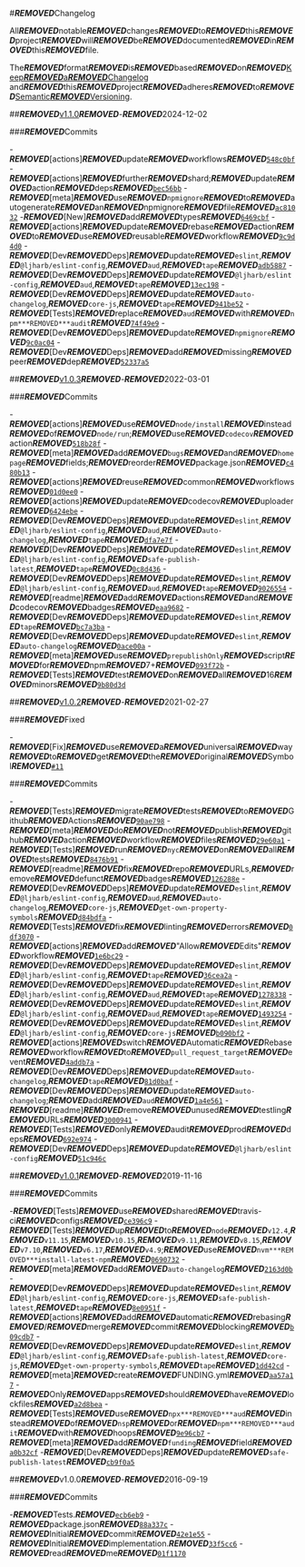 #***REMOVED***Changelog

All***REMOVED***notable***REMOVED***changes***REMOVED***to***REMOVED***this***REMOVED***project***REMOVED***will***REMOVED***be***REMOVED***documented***REMOVED***in***REMOVED***this***REMOVED***file.

The***REMOVED***format***REMOVED***is***REMOVED***based***REMOVED***on***REMOVED***[Keep***REMOVED***a***REMOVED***Changelog](https://keepachangelog.com/en/1.0.0/)
and***REMOVED***this***REMOVED***project***REMOVED***adheres***REMOVED***to***REMOVED***[Semantic***REMOVED***Versioning](https://semver.org/spec/v2.0.0.html).

##***REMOVED***[v1.1.0](https://github.com/inspect-js/has-symbols/compare/v1.0.3...v1.1.0)***REMOVED***-***REMOVED***2024-12-02

###***REMOVED***Commits

-***REMOVED***[actions]***REMOVED***update***REMOVED***workflows***REMOVED***[`548c0bf`](https://github.com/inspect-js/has-symbols/commit/548c0bf8c9b1235458df7a1c0490b0064647a282)
-***REMOVED***[actions]***REMOVED***further***REMOVED***shard;***REMOVED***update***REMOVED***action***REMOVED***deps***REMOVED***[`bec56bb`](https://github.com/inspect-js/has-symbols/commit/bec56bb0fb44b43a786686b944875a3175cf3ff3)
-***REMOVED***[meta]***REMOVED***use***REMOVED***`npmignore`***REMOVED***to***REMOVED***autogenerate***REMOVED***an***REMOVED***npmignore***REMOVED***file***REMOVED***[`ac81032`](https://github.com/inspect-js/has-symbols/commit/ac81032809157e0a079e5264e9ce9b6f1275777e)
-***REMOVED***[New]***REMOVED***add***REMOVED***types***REMOVED***[`6469cbf`](https://github.com/inspect-js/has-symbols/commit/6469cbff1866cfe367b2b3d181d9296ec14b2a3d)
-***REMOVED***[actions]***REMOVED***update***REMOVED***rebase***REMOVED***action***REMOVED***to***REMOVED***use***REMOVED***reusable***REMOVED***workflow***REMOVED***[`9c9d4d0`](https://github.com/inspect-js/has-symbols/commit/9c9d4d0d8938e4b267acdf8e421f4e92d1716d72)
-***REMOVED***[Dev***REMOVED***Deps]***REMOVED***update***REMOVED***`eslint`,***REMOVED***`@ljharb/eslint-config`,***REMOVED***`aud`,***REMOVED***`tape`***REMOVED***[`adb5887`](https://github.com/inspect-js/has-symbols/commit/adb5887ca9444849b08beb5caaa9e1d42320cdfb)
-***REMOVED***[Dev***REMOVED***Deps]***REMOVED***update***REMOVED***`@ljharb/eslint-config`,***REMOVED***`aud`,***REMOVED***`tape`***REMOVED***[`13ec198`](https://github.com/inspect-js/has-symbols/commit/13ec198ec80f1993a87710af1606a1970b22c7cb)
-***REMOVED***[Dev***REMOVED***Deps]***REMOVED***update***REMOVED***`auto-changelog`,***REMOVED***`core-js`,***REMOVED***`tape`***REMOVED***[`941be52`](https://github.com/inspect-js/has-symbols/commit/941be5248387cab1da72509b22acf3fdb223f057)
-***REMOVED***[Tests]***REMOVED***replace***REMOVED***`aud`***REMOVED***with***REMOVED***`npm***REMOVED***audit`***REMOVED***[`74f49e9`](https://github.com/inspect-js/has-symbols/commit/74f49e9a9d17a443020784234a1c53ce765b3559)
-***REMOVED***[Dev***REMOVED***Deps]***REMOVED***update***REMOVED***`npmignore`***REMOVED***[`9c0ac04`](https://github.com/inspect-js/has-symbols/commit/9c0ac0452a834f4c2a4b54044f2d6a89f17e9a70)
-***REMOVED***[Dev***REMOVED***Deps]***REMOVED***add***REMOVED***missing***REMOVED***peer***REMOVED***dep***REMOVED***[`52337a5`](https://github.com/inspect-js/has-symbols/commit/52337a5621cced61f846f2afdab7707a8132cc12)

##***REMOVED***[v1.0.3](https://github.com/inspect-js/has-symbols/compare/v1.0.2...v1.0.3)***REMOVED***-***REMOVED***2022-03-01

###***REMOVED***Commits

-***REMOVED***[actions]***REMOVED***use***REMOVED***`node/install`***REMOVED***instead***REMOVED***of***REMOVED***`node/run`;***REMOVED***use***REMOVED***`codecov`***REMOVED***action***REMOVED***[`518b28f`](https://github.com/inspect-js/has-symbols/commit/518b28f6c5a516cbccae30794e40aa9f738b1693)
-***REMOVED***[meta]***REMOVED***add***REMOVED***`bugs`***REMOVED***and***REMOVED***`homepage`***REMOVED***fields;***REMOVED***reorder***REMOVED***package.json***REMOVED***[`c480b13`](https://github.com/inspect-js/has-symbols/commit/c480b13fd6802b557e1cef9749872cb5fdeef744)
-***REMOVED***[actions]***REMOVED***reuse***REMOVED***common***REMOVED***workflows***REMOVED***[`01d0ee0`](https://github.com/inspect-js/has-symbols/commit/01d0ee0a8d97c0947f5edb73eb722027a77b2b07)
-***REMOVED***[actions]***REMOVED***update***REMOVED***codecov***REMOVED***uploader***REMOVED***[`6424ebe`](https://github.com/inspect-js/has-symbols/commit/6424ebe86b2c9c7c3d2e9bd4413a4e4f168cb275)
-***REMOVED***[Dev***REMOVED***Deps]***REMOVED***update***REMOVED***`eslint`,***REMOVED***`@ljharb/eslint-config`,***REMOVED***`aud`,***REMOVED***`auto-changelog`,***REMOVED***`tape`***REMOVED***[`dfa7e7f`](https://github.com/inspect-js/has-symbols/commit/dfa7e7ff38b594645d8c8222aab895157fa7e282)
-***REMOVED***[Dev***REMOVED***Deps]***REMOVED***update***REMOVED***`eslint`,***REMOVED***`@ljharb/eslint-config`,***REMOVED***`safe-publish-latest`,***REMOVED***`tape`***REMOVED***[`0c8d436`](https://github.com/inspect-js/has-symbols/commit/0c8d43685c45189cea9018191d4fd7eca91c9d02)
-***REMOVED***[Dev***REMOVED***Deps]***REMOVED***update***REMOVED***`eslint`,***REMOVED***`@ljharb/eslint-config`,***REMOVED***`aud`,***REMOVED***`tape`***REMOVED***[`9026554`](https://github.com/inspect-js/has-symbols/commit/902655442a1bf88e72b42345494ef0c60f5d36ab)
-***REMOVED***[readme]***REMOVED***add***REMOVED***actions***REMOVED***and***REMOVED***codecov***REMOVED***badges***REMOVED***[`eaa9682`](https://github.com/inspect-js/has-symbols/commit/eaa9682f990f481d3acf7a1c7600bec36f7b3adc)
-***REMOVED***[Dev***REMOVED***Deps]***REMOVED***update***REMOVED***`eslint`,***REMOVED***`tape`***REMOVED***[`bc7a3ba`](https://github.com/inspect-js/has-symbols/commit/bc7a3ba46f27b7743f8a2579732d59d1b9ac791e)
-***REMOVED***[Dev***REMOVED***Deps]***REMOVED***update***REMOVED***`eslint`,***REMOVED***`auto-changelog`***REMOVED***[`0ace00a`](https://github.com/inspect-js/has-symbols/commit/0ace00af08a88cdd1e6ce0d60357d941c60c2d9f)
-***REMOVED***[meta]***REMOVED***use***REMOVED***`prepublishOnly`***REMOVED***script***REMOVED***for***REMOVED***npm***REMOVED***7+***REMOVED***[`093f72b`](https://github.com/inspect-js/has-symbols/commit/093f72bc2b0ed00c781f444922a5034257bf561d)
-***REMOVED***[Tests]***REMOVED***test***REMOVED***on***REMOVED***all***REMOVED***16***REMOVED***minors***REMOVED***[`9b80d3d`](https://github.com/inspect-js/has-symbols/commit/9b80d3d9102529f04c20ec5b1fcc6e38426c6b03)

##***REMOVED***[v1.0.2](https://github.com/inspect-js/has-symbols/compare/v1.0.1...v1.0.2)***REMOVED***-***REMOVED***2021-02-27

###***REMOVED***Fixed

-***REMOVED***[Fix]***REMOVED***use***REMOVED***a***REMOVED***universal***REMOVED***way***REMOVED***to***REMOVED***get***REMOVED***the***REMOVED***original***REMOVED***Symbol***REMOVED***[`#11`](https://github.com/inspect-js/has-symbols/issues/11)

###***REMOVED***Commits

-***REMOVED***[Tests]***REMOVED***migrate***REMOVED***tests***REMOVED***to***REMOVED***Github***REMOVED***Actions***REMOVED***[`90ae798`](https://github.com/inspect-js/has-symbols/commit/90ae79820bdfe7bc703d67f5f3c5e205f98556d3)
-***REMOVED***[meta]***REMOVED***do***REMOVED***not***REMOVED***publish***REMOVED***github***REMOVED***action***REMOVED***workflow***REMOVED***files***REMOVED***[`29e60a1`](https://github.com/inspect-js/has-symbols/commit/29e60a1b7c25c7f1acf7acff4a9320d0d10c49b4)
-***REMOVED***[Tests]***REMOVED***run***REMOVED***`nyc`***REMOVED***on***REMOVED***all***REMOVED***tests***REMOVED***[`8476b91`](https://github.com/inspect-js/has-symbols/commit/8476b915650d360915abe2522505abf4b0e8f0ae)
-***REMOVED***[readme]***REMOVED***fix***REMOVED***repo***REMOVED***URLs,***REMOVED***remove***REMOVED***defunct***REMOVED***badges***REMOVED***[`126288e`](https://github.com/inspect-js/has-symbols/commit/126288ecc1797c0a40247a6b78bcb2e0bc5d7036)
-***REMOVED***[Dev***REMOVED***Deps]***REMOVED***update***REMOVED***`eslint`,***REMOVED***`@ljharb/eslint-config`,***REMOVED***`aud`,***REMOVED***`auto-changelog`,***REMOVED***`core-js`,***REMOVED***`get-own-property-symbols`***REMOVED***[`d84bdfa`](https://github.com/inspect-js/has-symbols/commit/d84bdfa48ac5188abbb4904b42614cd6c030940a)
-***REMOVED***[Tests]***REMOVED***fix***REMOVED***linting***REMOVED***errors***REMOVED***[`0df3070`](https://github.com/inspect-js/has-symbols/commit/0df3070b981b6c9f2ee530c09189a7f5c6def839)
-***REMOVED***[actions]***REMOVED***add***REMOVED***"Allow***REMOVED***Edits"***REMOVED***workflow***REMOVED***[`1e6bc29`](https://github.com/inspect-js/has-symbols/commit/1e6bc29b188f32b9648657b07eda08504be5aa9c)
-***REMOVED***[Dev***REMOVED***Deps]***REMOVED***update***REMOVED***`eslint`,***REMOVED***`@ljharb/eslint-config`,***REMOVED***`tape`***REMOVED***[`36cea2a`](https://github.com/inspect-js/has-symbols/commit/36cea2addd4e6ec435f35a2656b4e9ef82498e9b)
-***REMOVED***[Dev***REMOVED***Deps]***REMOVED***update***REMOVED***`eslint`,***REMOVED***`@ljharb/eslint-config`,***REMOVED***`aud`,***REMOVED***`tape`***REMOVED***[`1278338`](https://github.com/inspect-js/has-symbols/commit/127833801865fbc2cc8979beb9ca869c7bfe8222)
-***REMOVED***[Dev***REMOVED***Deps]***REMOVED***update***REMOVED***`eslint`,***REMOVED***`@ljharb/eslint-config`,***REMOVED***`aud`,***REMOVED***`tape`***REMOVED***[`1493254`](https://github.com/inspect-js/has-symbols/commit/1493254eda13db5fb8fc5e4a3e8324b3d196029d)
-***REMOVED***[Dev***REMOVED***Deps]***REMOVED***update***REMOVED***`eslint`,***REMOVED***`@ljharb/eslint-config`,***REMOVED***`core-js`***REMOVED***[`b090bf2`](https://github.com/inspect-js/has-symbols/commit/b090bf214d3679a30edc1e2d729d466ab5183e1d)
-***REMOVED***[actions]***REMOVED***switch***REMOVED***Automatic***REMOVED***Rebase***REMOVED***workflow***REMOVED***to***REMOVED***`pull_request_target`***REMOVED***event***REMOVED***[`4addb7a`](https://github.com/inspect-js/has-symbols/commit/4addb7ab4dc73f927ae99928d68817554fc21dc0)
-***REMOVED***[Dev***REMOVED***Deps]***REMOVED***update***REMOVED***`auto-changelog`,***REMOVED***`tape`***REMOVED***[`81d0baf`](https://github.com/inspect-js/has-symbols/commit/81d0baf3816096a89a8558e8043895f7a7d10d8b)
-***REMOVED***[Dev***REMOVED***Deps]***REMOVED***update***REMOVED***`auto-changelog`;***REMOVED***add***REMOVED***`aud`***REMOVED***[`1a4e561`](https://github.com/inspect-js/has-symbols/commit/1a4e5612c25d91c3a03d509721d02630bc4fe3da)
-***REMOVED***[readme]***REMOVED***remove***REMOVED***unused***REMOVED***testling***REMOVED***URLs***REMOVED***[`3000941`](https://github.com/inspect-js/has-symbols/commit/3000941f958046e923ed8152edb1ef4a599e6fcc)
-***REMOVED***[Tests]***REMOVED***only***REMOVED***audit***REMOVED***prod***REMOVED***deps***REMOVED***[`692e974`](https://github.com/inspect-js/has-symbols/commit/692e9743c912410e9440207631a643a34b4741a1)
-***REMOVED***[Dev***REMOVED***Deps]***REMOVED***update***REMOVED***`@ljharb/eslint-config`***REMOVED***[`51c946c`](https://github.com/inspect-js/has-symbols/commit/51c946c7f6baa793ec5390bb5a45cdce16b4ba76)

##***REMOVED***[v1.0.1](https://github.com/inspect-js/has-symbols/compare/v1.0.0...v1.0.1)***REMOVED***-***REMOVED***2019-11-16

###***REMOVED***Commits

-***REMOVED***[Tests]***REMOVED***use***REMOVED***shared***REMOVED***travis-ci***REMOVED***configs***REMOVED***[`ce396c9`](https://github.com/inspect-js/has-symbols/commit/ce396c9419ff11c43d0da5d05cdbb79f7fb42229)
-***REMOVED***[Tests]***REMOVED***up***REMOVED***to***REMOVED***`node`***REMOVED***`v12.4`,***REMOVED***`v11.15`,***REMOVED***`v10.15`,***REMOVED***`v9.11`,***REMOVED***`v8.15`,***REMOVED***`v7.10`,***REMOVED***`v6.17`,***REMOVED***`v4.9`;***REMOVED***use***REMOVED***`nvm***REMOVED***install-latest-npm`***REMOVED***[`0690732`](https://github.com/inspect-js/has-symbols/commit/0690732801f47ab429f39ba1962f522d5c462d6b)
-***REMOVED***[meta]***REMOVED***add***REMOVED***`auto-changelog`***REMOVED***[`2163d0b`](https://github.com/inspect-js/has-symbols/commit/2163d0b7f36343076b8f947cd1667dd1750f26fc)
-***REMOVED***[Dev***REMOVED***Deps]***REMOVED***update***REMOVED***`eslint`,***REMOVED***`@ljharb/eslint-config`,***REMOVED***`core-js`,***REMOVED***`safe-publish-latest`,***REMOVED***`tape`***REMOVED***[`8e0951f`](https://github.com/inspect-js/has-symbols/commit/8e0951f1a7a2e52068222b7bb73511761e6e4d9c)
-***REMOVED***[actions]***REMOVED***add***REMOVED***automatic***REMOVED***rebasing***REMOVED***/***REMOVED***merge***REMOVED***commit***REMOVED***blocking***REMOVED***[`b09cdb7`](https://github.com/inspect-js/has-symbols/commit/b09cdb7cd7ee39e7a769878f56e2d6066f5ccd1d)
-***REMOVED***[Dev***REMOVED***Deps]***REMOVED***update***REMOVED***`eslint`,***REMOVED***`@ljharb/eslint-config`,***REMOVED***`safe-publish-latest`,***REMOVED***`core-js`,***REMOVED***`get-own-property-symbols`,***REMOVED***`tape`***REMOVED***[`1dd42cd`](https://github.com/inspect-js/has-symbols/commit/1dd42cd86183ed0c50f99b1062345c458babca91)
-***REMOVED***[meta]***REMOVED***create***REMOVED***FUNDING.yml***REMOVED***[`aa57a17`](https://github.com/inspect-js/has-symbols/commit/aa57a17b19708906d1927f821ea8e73394d84ca4)
-***REMOVED***Only***REMOVED***apps***REMOVED***should***REMOVED***have***REMOVED***lockfiles***REMOVED***[`a2d8bea`](https://github.com/inspect-js/has-symbols/commit/a2d8bea23a97d15c09eaf60f5b107fcf9a4d57aa)
-***REMOVED***[Tests]***REMOVED***use***REMOVED***`npx***REMOVED***aud`***REMOVED***instead***REMOVED***of***REMOVED***`nsp`***REMOVED***or***REMOVED***`npm***REMOVED***audit`***REMOVED***with***REMOVED***hoops***REMOVED***[`9e96cb7`](https://github.com/inspect-js/has-symbols/commit/9e96cb783746cbed0c10ef78e599a8eaa7ebe193)
-***REMOVED***[meta]***REMOVED***add***REMOVED***`funding`***REMOVED***field***REMOVED***[`a0b32cf`](https://github.com/inspect-js/has-symbols/commit/a0b32cf68e803f963c1639b6d47b0a9d6440bab0)
-***REMOVED***[Dev***REMOVED***Deps]***REMOVED***update***REMOVED***`safe-publish-latest`***REMOVED***[`cb9f0a5`](https://github.com/inspect-js/has-symbols/commit/cb9f0a521a3a1790f1064d437edd33bb6c3d6af0)

##***REMOVED***v1.0.0***REMOVED***-***REMOVED***2016-09-19

###***REMOVED***Commits

-***REMOVED***Tests.***REMOVED***[`ecb6eb9`](https://github.com/inspect-js/has-symbols/commit/ecb6eb934e4883137f3f93b965ba5e0a98df430d)
-***REMOVED***package.json***REMOVED***[`88a337c`](https://github.com/inspect-js/has-symbols/commit/88a337cee0864a0da35f5d19e69ff0ef0150e46a)
-***REMOVED***Initial***REMOVED***commit***REMOVED***[`42e1e55`](https://github.com/inspect-js/has-symbols/commit/42e1e5502536a2b8ac529c9443984acd14836b1c)
-***REMOVED***Initial***REMOVED***implementation.***REMOVED***[`33f5cc6`](https://github.com/inspect-js/has-symbols/commit/33f5cc6cdff86e2194b081ee842bfdc63caf43fb)
-***REMOVED***read***REMOVED***me***REMOVED***[`01f1170`](https://github.com/inspect-js/has-symbols/commit/01f1170188ff7cb1558aa297f6ba5b516c6d7b0c)

